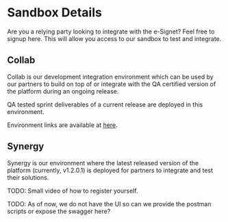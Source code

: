 # Sandbox Details

Are you a relying party looking to integrate with the e-Signet? Feel free to signup here. This will allow you access to our sandbox to test and integrate.


## Collab

Collab is our development integration environment which can be used by our partners to build on top of or integrate with the QA certified version of the platform during an ongoing release.

QA tested sprint deliverables of a current release are deployed in this environment.

Environment links are available at [here](https://collab.mosip.net/).

## Synergy

Synergy is our environment where the latest released version of the platform (currently, v1.2.0.1) is deployed for partners to integrate and test their solutions.


TODO: Small video of how to register yourself.

TODO: As of now, we do not have the UI so can we provide the postman scripts or expose the swagger here?



